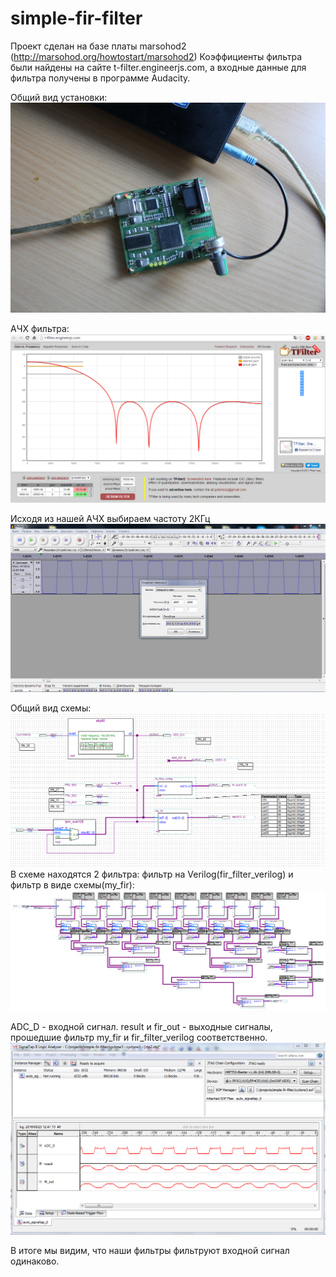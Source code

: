 # simple-fir-filter
Проект сделан на базе платы marsohod2 (http://marsohod.org/howtostart/marsohod2)
Коэффициенты фильтра были найдены на сайте t-filter.engineerjs.com, а входные данные для фильтра получены в программе Audaсity.

Общий вид установки:
![Иллюстрация к проекту](https://github.com/ilya-kovach/simple-fir-filter/raw/master/pictures/plata.jpg)

АЧХ фильтра:
![Иллюстрация к проекту](https://github.com/ilya-kovach/simple-fir-filter/raw/master/pictures/coef.PNG)

Исходя из нашей АЧХ выбираем частоту 2КГц
![Иллюстрация к проекту](https://github.com/ilya-kovach/simple-fir-filter/raw/master/pictures/audasity.PNG)

Общий вид схемы:
![Иллюстрация к проекту](https://github.com/ilya-kovach/simple-fir-filter/raw/master/pictures/shema.PNG)
В схеме находятся 2 фильтра: фильтр на Verilog(fir_filter_verilog) и фильтр в виде схемы(my_fir):
![Иллюстрация к проекту](https://github.com/ilya-kovach/simple-fir-filter/raw/master/pictures/firfilter.PNG)

ADC_D - входной сигнал.
result и fir_out - выходные сигналы, прошедшие фильтр my_fir и fir_filter_verilog соответственно.
![Иллюстрация к проекту](https://github.com/ilya-kovach/simple-fir-filter/raw/master/pictures/signal-tap.PNG)

В итоге мы видим, что наши фильтры фильтруют входной сигнал одинаково.
